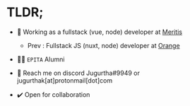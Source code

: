 # TLDR;
- 🔨 Working as a fullstack (vue, node) developer at [Meritis](https://github.com/meritisgroup)
  - Prev : Fullstack JS (nuxt, node) developer at [Orange](https://github.com/Orange-OpenSource)

- 👨‍💻 `EPITA` Alumni

- 📧 Reach me on discord Jugurtha#9949 or jugurthak[at]protonmail[dot]com

- ✔️ Open for collaboration
